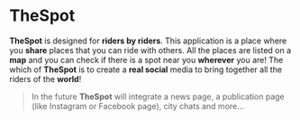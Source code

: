 # **TheSpot**
**TheSpot** is designed for **riders by riders**.
This application is a place where you **share** places that you can ride with others. All the places are listed on a **map** and you can check if there is a spot near you **wherever** you are!
The which of **TheSpot** is to create a **real social** media to bring together all the riders of the **world**!

>In the future **TheSpot** will integrate a news page, a publication page (like Instagram or Facebook page), city chats and more...
